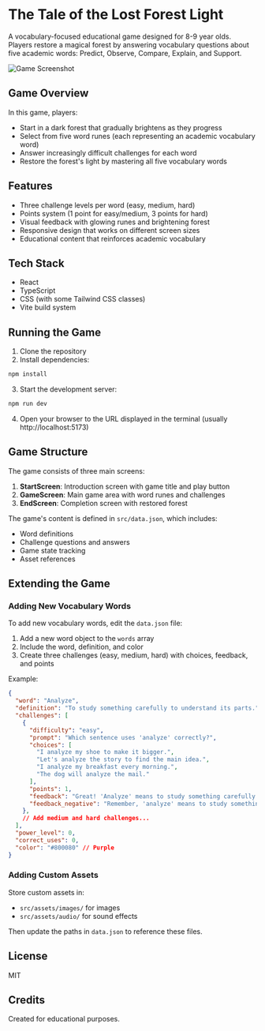 # The Tale of the Lost Forest Light

A vocabulary-focused educational game designed for 8-9 year olds. Players restore a magical forest by answering vocabulary questions about five academic words: Predict, Observe, Compare, Explain, and Support.

![Game Screenshot](./screenshot.png)

## Game Overview

In this game, players:
- Start in a dark forest that gradually brightens as they progress
- Select from five word runes (each representing an academic vocabulary word)
- Answer increasingly difficult challenges for each word
- Restore the forest's light by mastering all five vocabulary words

## Features

- Three challenge levels per word (easy, medium, hard)
- Points system (1 point for easy/medium, 3 points for hard)
- Visual feedback with glowing runes and brightening forest
- Responsive design that works on different screen sizes
- Educational content that reinforces academic vocabulary

## Tech Stack

- React
- TypeScript
- CSS (with some Tailwind CSS classes)
- Vite build system

## Running the Game

1. Clone the repository
2. Install dependencies:
```bash
npm install
```
3. Start the development server:
```bash
npm run dev
```
4. Open your browser to the URL displayed in the terminal (usually http://localhost:5173)

## Game Structure

The game consists of three main screens:

1. **StartScreen**: Introduction screen with game title and play button
2. **GameScreen**: Main game area with word runes and challenges
3. **EndScreen**: Completion screen with restored forest

The game's content is defined in `src/data.json`, which includes:
- Word definitions
- Challenge questions and answers
- Game state tracking
- Asset references

## Extending the Game

### Adding New Vocabulary Words

To add new vocabulary words, edit the `data.json` file:

1. Add a new word object to the `words` array
2. Include the word, definition, and color
3. Create three challenges (easy, medium, hard) with choices, feedback, and points

Example:
```json
{
  "word": "Analyze",
  "definition": "To study something carefully to understand its parts.",
  "challenges": [
    {
      "difficulty": "easy",
      "prompt": "Which sentence uses 'analyze' correctly?",
      "choices": [
        "I analyze my shoe to make it bigger.",
        "Let's analyze the story to find the main idea.",
        "I analyze my breakfast every morning.",
        "The dog will analyze the mail."
      ],
      "points": 1,
      "feedback": "Great! 'Analyze' means to study something carefully.",
      "feedback_negative": "Remember, 'analyze' means to study something to understand its parts."
    },
    // Add medium and hard challenges...
  ],
  "power_level": 0,
  "correct_uses": 0,
  "color": "#800080" // Purple
}
```

### Adding Custom Assets

Store custom assets in:
- `src/assets/images/` for images
- `src/assets/audio/` for sound effects

Then update the paths in `data.json` to reference these files.

## License

MIT

## Credits

Created for educational purposes.
